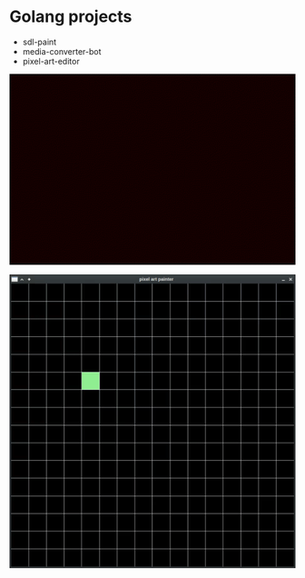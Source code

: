 # Golang projects

- sdl-paint
- media-converter-bot
- pixel-art-editor


![demo](./sdl-paint/demo.gif)

![demo](./pixel-art-editor/demo.gif)
